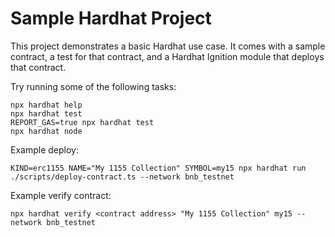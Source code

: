 # Sample Hardhat Project

This project demonstrates a basic Hardhat use case. It comes with a sample contract, a test for that contract, and a Hardhat Ignition module that deploys that contract.

Try running some of the following tasks:

```shell
npx hardhat help
npx hardhat test
REPORT_GAS=true npx hardhat test
npx hardhat node
```

Example deploy:

```shell
KIND=erc1155 NAME="My 1155 Collection" SYMBOL=my15 npx hardhat run ./scripts/deploy-contract.ts --network bnb_testnet
```

Example verify contract:

```shell
npx hardhat verify <contract address> "My 1155 Collection" my15 --network bnb_testnet
```